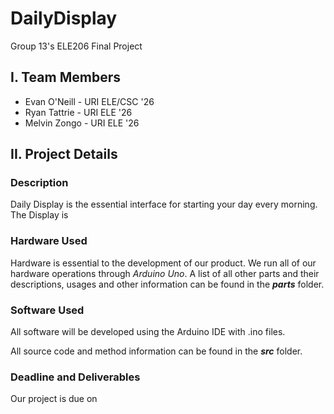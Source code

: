 # DailyDisplay
Group 13's ELE206 Final Project


## I. Team Members
- Evan O'Neill - URI ELE/CSC '26
- Ryan Tattrie - URI ELE '26
- Melvin Zongo - URI ELE '26

## II. Project Details

### Description 

Daily Display is the essential interface for starting your day every morning. The Display is 

### Hardware Used

Hardware is essential to the development of our product. We run all of our hardware operations through _Arduino Uno_. A list of all other parts and their descriptions, usages and other information can be found in the **_parts_** folder.

### Software Used

All software will be developed using the Arduino IDE with .ino files. 

All source code and method information can be found in the  **_src_** folder. 

### Deadline and Deliverables

Our project is due on




